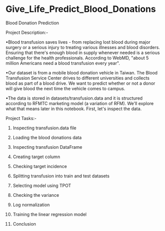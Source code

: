 # Give_Life_Predict_Blood_Donations

Blood Donation Prediction

Project Description:-

•Blood transfusion saves lives - from replacing lost blood during major surgery or a serious injury to treating various illnesses and blood disorders. Ensuring that there's enough blood in supply whenever needed is a serious challenge for the health professionals. According to WebMD, "about 5 million Americans need a blood transfusion every year".

•Our dataset is from a mobile blood donation vehicle in Taiwan. The Blood Transfusion Service Center drives to different universities and collects blood as part of a blood drive. We want to predict whether or not a donor will give blood the next time the vehicle comes to campus.

•The data is stored in datasets/transfusion.data and it is structured according to RFMTC marketing model (a variation of RFM). We'll explore what that means later in this   notebook. First, let's inspect the data.

Project Tasks:-

 1. Inspecting transfusion.data file

 2. Loading the blood donations data

 3. Inspecting transfusion DataFrame

 4. Creating target column

 5. Checking target incidence

 6. Splitting transfusion into train and test datasets

 7. Selecting model using TPOT

 8. Checking the variance

 9. Log normalization

 10. Training the linear regression model

 11. Conclusion
